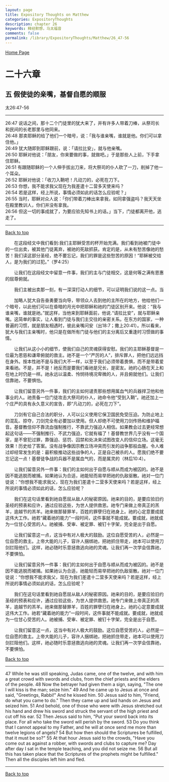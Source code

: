 ```yaml
---
layout: page
title: Expository Thoughts on Matthew
categories: ExpositoryThoughts
description: chapter 26
keywords: 释经默想，马太福音
comments: false
permalink: /library/ExpositoryThoughts/Matthew/26_47-56
---
```

[ Home Page ]({{site.baseurl}}/index) <br>

<a name="0"></a>
# 二十六章 

## 五 假使徒的亲嘴，基督自愿的顺服

太26:47-56

***

26:47 说话之间，那十二个门徒里的犹大来了，并有许多人带着刀棒，从祭司长和民间的长老那里与他同来。<br>
26:48 那卖耶稣的给了他们一个暗号，说：「我与谁亲嘴，谁就是他。你们可以拿住他。」<br>
26:49 犹大随即到耶稣跟前，说：「请拉比安」，就与他亲嘴。<br>
26:50 耶稣对他说：「朋友，你来要做的事，就做吧。」于是那些人上前，下手拿住耶稣。<br>
26:51 有跟随耶稣的一个人伸手拔出刀来，将大祭司的仆人砍了一刀，削掉了他一个耳朵。<br>
26:52 耶稣对他说：「收刀入鞘吧！凡动刀的，必死在刀下。<br>
26:53 你想，我不能求我父现在为我差遣十二营多天使来吗？<br>
26:54 若是这样，经上所说，事情必须如此的话怎么应验呢？」<br>
26:55 当时，耶稣对众人说：「你们带着刀棒出来拿我，如同拿强盗吗？我天天坐在殿里教训人，你们并没有拿我。<br>
26:56 但这一切的事成就了，为要应验先知书上的话。」当下，门徒都离开他，逃走了。<br>

***

[Back to top](#0)

&emsp;&emsp;在这段经文中我们看到:我们主耶稣受苦的杯开始充满。我们看到祂被门徒中的一位出卖，被其他门徒离弃，被祂的死敌抓获。肯定的是，从未有愁苦像祂的愁苦！我们读这部分圣经，绝不要忘记，我们的罪是这些愁苦的原因！“耶稣被交给人，是为我们的过犯。”（罗4:25）

&emsp;&emsp;让我们在这段经文中留意一件事，我们的主与门徒相交，这是何等之满有恩惠的屈尊俯就。

&emsp;&emsp;我们主被出卖那一刻，有一深深打动人的细节，可以证明我们说的这一点。当

&emsp;&emsp;加略人犹大自告奋勇要当向导，带领众人去到他的主所在的地方，他给他们一个暗号，以此他们可以在昏暗的月光中把耶稣和祂的门徒区别开来。他说：“我与谁亲嘴，谁就是祂。”就这样，当他来到耶稣面前，他说.“请拉比安”，就与耶稣亲嘴。这简单的事实，让人看到门徒与我们主交往的亲密关系。在东方的国家，一种普遍的习惯，就是朋友相遇时，彼此亲嘴问安（出18:7；撒上20:41）。所以看来，犹大与我们主亲嘴时，他只是在做所有门徒与他们的主分离后又重逢时习惯做的事情。

&emsp;&emsp;让我们从这小小的细节，使我们自己的灵魂获得安慰。我们的主耶稣基督是一位最为恩慈和谦卑俯就的救主。祂不是一个“严厉的人”，排斥罪人，把他们远远挡在身外。按本性祂不是与我们大不一样，以至于我们必须带着畏惧，而不是带着爱来看祂。不是，并不是！祂反而是要我们看祂是兄长，是密友。祂的心肠在天上和在地上时仍是一样。祂永远以温柔、怜悯待境况卑微的人，并且俯就他们。让我们信靠祂，不要惧怕。

&emsp;&emsp;让我们留意另外一件事，我们的主如何谴责那些想用属血气的兵器捍卫他和他事业的人。祂责备一位门徒攻击大祭司的仆人，祂命令他“受到入鞘”。祂还加上一个庄严的具有永久意义的宣告，即“凡动刀的，必死在刀下”。

&emsp;&emsp;刀剑有它自己合法的职分，人可以公义使用它保卫国民免受压迫。为防止地上的混乱、掠夺，刀剑完全有必要加以使用。但人却绝不可使用刀剑传扬和维护福音。基督教信仰不靠流血强制推行，不靠武力强迫人相信。如果教会过去更经常想起这句话——不强制推行、不武力强迫，它就有福了！基督教世界几乎没有一个国家，是不曾犯过罪，靠强迫、惩罚、囚禁和处决来试图改变人的信仰立场。这毫无效果！历史给了答案。没有战争像因宗教立场冲突而引发的战争那般血腥。令人难过却经常发生的是：最积极推动这些战争的人，正是自己被杀的人。愿我们绝不要忘记这一点！基督徒争战的兵器不是属血气的，而是属灵的（林后10:4）。

&emsp;&emsp;让我们留意另外一件事：我们的主如何出于自愿与顺从而成为被囚的。祂不是因不能逃脱而被捕。如果祂认为合适，祂能轻而易举把祂的仇敌驱散。祂对一位门徒说：“你想我不能求我父，现在为我们差遣十二营多天使来吗？若是这样，经上所说的事情必须如此的话，怎么应验呢？

&emsp;&emsp;我们在这句话里看到祂自愿屈从敌人的秘密原因。祂来的目的，是要应验旧约圣经的预表和应许，通过应验这些，为世人提供救恩。祂专门来做上帝真正的羔羊，逾越节的羔羊。祂来做那替罪羊，百姓的罪孽归在祂身上。祂的心定意要成就这伟大工作。祂若“藏着祂的能力”一段时间，这件事就不能成就。要成就，祂就成为一位甘心受苦的人。祂被捕、受审、被定罪、被钉十字架，完全是出于自愿。

&emsp;&emsp;让我们留意这一点，这当中有对人极大的鼓励。这位自愿受苦的人，必然是一位自愿的救主。上帝大能的儿子，容许人捆绑祂，把祂抓住带走，祂本可以使用刀剑拦阻他们。这样，祂必随时乐意拯救逃向祂的灵魂。让我们再一次学会信靠祂，不要惧怕。

&emsp;&emsp;让我们留意另外一件事：我们的主如何出于自愿与顺从而成为被囚的。祂不是因不能逃脱而被捕。如果祂认为合适，祂能轻而易举把祂的仇敌驱散。祂对一位门徒说：“你想我不能求我父，现在为我们差遣十二营多天使来吗？若是这样，经上所说的事情必须如此的话，怎么应验呢？

&emsp;&emsp;我们在这句话里看到祂自愿屈从敌人的秘密原因。祂来的目的，是要应验旧约圣经的预表和应许，通过应验这些，为世人提供救恩。祂专门来做上帝真正的羔羊，逾越节的羔羊。祂来做那替罪羊，百姓的罪孽归在祂身上。祂的心定意要成就这伟大工作。祂若“藏着祂的能力”一段时间，这件事就不能成就。要成就，祂就成为一位甘心受苦的人。祂被捕、受审、被定罪、被钉十字架，完全是出于自愿。

&emsp;&emsp;让我们留意这一点，这当中有对人极大的鼓励。这位自愿受苦的人，必然是一位自愿的救主。上帝大能的儿子，容许人捆绑祂，把祂抓住带走，祂本可以使用刀剑拦阻他们。这样，祂必随时乐意拯救逃向祂的灵魂。让我们再一次学会信靠祂，不要惧怕。

[Back to top](#0)

***

47 While he was still speaking, Judas came, one of the twelve, and with him a great crowd with swords and clubs, from the chief priests and the elders of the people. 48 Now the betrayer had given them a sign, saying, "The one I will kiss is the man; seize him." 49 And he came up to Jesus at once and said, "Greetings, Rabbi!" And he kissed him. 50 Jesus said to him, "Friend, do what you came to do." Then they came up and laid hands on Jesus and seized him. 51 And behold, one of those who were with Jesus stretched out his hand and drew his sword and struck the servant of the high priest and cut off his ear. 52 Then Jesus said to him, "Put your sword back into its place. For all who take the sword will perish by the sword. 53 Do you think that I cannot appeal to my Father, and he will at once send me more than twelve legions of angels? 54 But how then should the Scriptures be fulfilled, that it must be so?" 55 At that hour Jesus said to the crowds, "Have you come out as against a robber, with swords and clubs to capture me? Day after day I sat in the temple teaching, and you did not seize me. 56 But all this has taken place that the Scriptures of the prophets might be fulfilled." Then all the disciples left him and fled.

***

[Back to top](#0)

